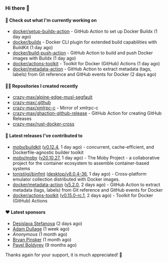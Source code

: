 ### Hi there 👋

#### 👷 Check out what I'm currently working on

- [docker/setup-buildx-action](https://github.com/docker/setup-buildx-action) - GitHub Action to set up Docker Buildx (1 day ago)
- [docker/buildx](https://github.com/docker/buildx) - Docker CLI plugin for extended build capabilities with BuildKit (1 day ago)
- [docker/build-push-action](https://github.com/docker/build-push-action) - GitHub Action to build and push Docker images with Buildx (1 day ago)
- [docker/actions-toolkit](https://github.com/docker/actions-toolkit) - Toolkit for Docker (GitHub) Actions (1 day ago)
- [docker/metadata-action](https://github.com/docker/metadata-action) - GitHub Action to extract metadata (tags, labels) from Git reference and GitHub events for Docker (2 days ago)

#### 👨‍💻 Repositories I created recently

- [crazy-max/alpine-edge-musl-segfault](https://github.com/crazy-max/alpine-edge-musl-segfault)
- [crazy-max/.github](https://github.com/crazy-max/.github)
- [crazy-max/xmlrpc-c](https://github.com/crazy-max/xmlrpc-c) - Mirror of xmlrpc-c
- [crazy-max/ghaction-github-release](https://github.com/crazy-max/ghaction-github-release) - GitHub Action for creating GitHub Releases
- [crazy-max/rust-docker-cross](https://github.com/crazy-max/rust-docker-cross)

#### 🚀 Latest releases I've contributed to

- [moby/buildkit](https://github.com/moby/buildkit) ([v0.12.4](https://github.com/moby/buildkit/releases/tag/v0.12.4), 1 day ago) - concurrent, cache-efficient, and Dockerfile-agnostic builder toolkit
- [moby/moby](https://github.com/moby/moby) ([v20.10.27](https://github.com/moby/moby/releases/tag/v20.10.27), 1 day ago) - The Moby Project - a collaborative project for the container ecosystem to assemble container-based systems
- [tonistiigi/binfmt](https://github.com/tonistiigi/binfmt) ([desktop/v8.0.4-36](https://github.com/tonistiigi/binfmt/releases/tag/desktop/v8.0.4-36), 1 day ago) - Cross-platform emulator collection distributed with Docker images.
- [docker/metadata-action](https://github.com/docker/metadata-action) ([v5.2.0](https://github.com/docker/metadata-action/releases/tag/v5.2.0), 2 days ago) - GitHub Action to extract metadata (tags, labels) from Git reference and GitHub events for Docker
- [docker/actions-toolkit](https://github.com/docker/actions-toolkit) ([v0.15.0-rc.1](https://github.com/docker/actions-toolkit/releases/tag/v0.15.0-rc.1), 2 days ago) - Toolkit for Docker (GitHub) Actions

#### ❤️ Latest sponsors
- [Desislava Stefanova](https://github.com/desistefanova) (2 days ago)
- [Adam Dullage](https://github.com/dullage) (1 week ago)
- _Anonymous_ (1 month ago)
- [Bryan Pinsker](https://github.com/BryanPinsker) (1 month ago)
- [Pavel Boldyrev](https://github.com/bpg) (9 months ago)

Thanks again for your support, it is much appreciated! 🙏
